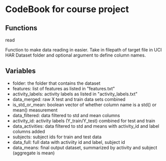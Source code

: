 # CodeBook for course project

## Functions
read

Function to make data reading in easier. Take in filepath of target file in UCI HAR Dataset folder and optional argument to define column names.

## Variables
- folder: the folder that contains the dataset
- features: list of features as listed in "features.txt"
- activity_labels: activity labels as listed in "activity_labels.txt"
- data_merged: raw X test and train data sets combined
- is_std_or_mean: boolean vector of whether column name is a std() or mean() measurement
- data_filtered: data filtered to std and mean columns
- activity_id: activity labels (Y_train/Y_test) combined for test and train
- data_activities: data filtered to std and means with activity_id and label columns added
- subjects: subject ids for train and test data
- data_full: full data with activiity id and label, subject id
- data_means: final output dataset, summarized by activity and subject (aggregate is mean)